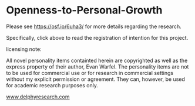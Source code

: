 Openness-to-Personal-Growth
===========================



Please see https://osf.io/6uha3/ for more details regarding the research.

Specifically, click above to read the registration of intention for this project. 

licensing note: 

All novel personality items containted herein are copyrighted as well as the express property of their author, Evan Warfel. The personality items are not to be used for commercial use or for research in commercial settings without my explicit permission or agreement. They can, however, be used for academic research purposes only.



www.delphyresearch.com

